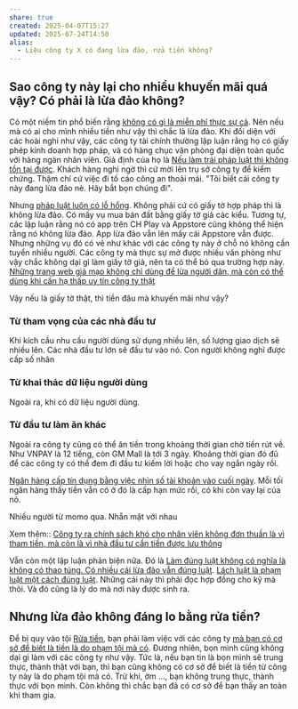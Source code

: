 ```yaml
---
share: true
created: 2025-04-07T15:27
updated: 2025-07-24T14:50
alias:
  - Liệu công ty X có đang lừa đảo, rửa tiền không?
---
```

## Sao công ty này lại cho nhiều khuyến mãi quá vậy? Có phải là lừa đảo không?
Có một niềm tin phổ biến rằng [không có gì là miễn phí thực sự cả](../../%F0%9F%93%9CT%C3%A0i%20nguy%C3%AAn/Ni%E1%BB%81m%20tin,%20di%E1%BB%85n%20ng%C3%B4n/Ti%E1%BB%81n/Kh%C3%B4ng%20c%C3%B3%20g%C3%AC%20l%C3%A0%20mi%E1%BB%85n%20ph%C3%AD%20th%E1%BB%B1c%20s%E1%BB%B1%20c%E1%BA%A3.md). Nên nếu mà có ai cho mình nhiều tiền như vậy thì chắc là lừa đảo. Khi đối diện với các hoài nghi như vậy, các công ty tài chính thường lập luận rằng họ có giấy phép kinh doanh hợp pháp, và có hàng chục văn phòng đại diện toàn quốc với hàng ngàn nhân viên. Giả định của họ là [Nếu làm trái pháp luật thì không tồn tại được](../../%F0%9F%93%9CT%C3%A0i%20nguy%C3%AAn/Ni%E1%BB%81m%20tin,%20di%E1%BB%85n%20ng%C3%B4n/Lu%E1%BA%ADt%20ph%C3%A1p/N%E1%BA%BFu%20l%C3%A0m%20tr%C3%A1i%20ph%C3%A1p%20lu%E1%BA%ADt%20th%C3%AC%20kh%C3%B4ng%20t%E1%BB%93n%20t%E1%BA%A1i%20%C4%91%C6%B0%E1%BB%A3c.md). Khách hàng nghi ngờ thì cứ mời lên trụ sở công ty để kiểm chứng. Thậm chí cứ việc đi tố cáo công an thoải mái. "Tôi biết cái công ty này đang lừa đảo nè. Hãy bắt bọn chúng đi".

Nhưng [pháp luật luôn có lỗ hổng](../../%F0%9F%93%9CT%C3%A0i%20nguy%C3%AAn/Ni%E1%BB%81m%20tin,%20di%E1%BB%85n%20ng%C3%B4n/Lu%E1%BA%ADt%20ph%C3%A1p/Ph%C3%A1p%20lu%E1%BA%ADt%20lu%C3%B4n%20c%C3%B3%20l%E1%BB%97%20h%E1%BB%95ng.md). Không phải cứ có giấy tờ hợp pháp thì là không lừa đảo. Có mấy vụ mua bán đất bằng giấy tờ giả các kiểu. Tương tự, các lập luận rằng nó có app trên CH Play và Appstore cũng không thể hiện rằng nó không lừa đảo. App lừa đảo vẫn lên mấy cái Appstore vẫn được. Nhưng những vụ đó có vẻ như khác với các công ty này ở chỗ nó không cần tuyển nhiều người. Các công ty mà thực sự mở được nhiều văn phòng như vậy chắc không dại gì làm giấy tờ giả, nên ta có thể bỏ qua trường hợp này.
[Những trang web giả mạo không chỉ dùng để lừa người dân, mà còn có thể dùng khi cần hạ thấp uy tín công ty thật](../Ki%E1%BA%BFm%20ti%E1%BB%81n/L%E1%BB%ABa%20%C4%91%E1%BA%A3o,%20ph%E1%BA%A1m%20t%E1%BB%99i/Nh%E1%BB%AFng%20trang%20web%20gi%E1%BA%A3%20m%E1%BA%A1o%20kh%C3%B4ng%20ch%E1%BB%89%20d%C3%B9ng%20%C4%91%E1%BB%83%20l%E1%BB%ABa%20ng%C6%B0%E1%BB%9Di%20d%C3%A2n,%20m%C3%A0%20c%C3%B2n%20c%C3%B3%20th%E1%BB%83%20d%C3%B9ng%20khi%20c%E1%BA%A7n%20h%E1%BA%A1%20th%E1%BA%A5p%20uy%20t%C3%ADn%20c%C3%B4ng%20ty%20th%E1%BA%ADt.md)

Vậy nếu là giấy tờ thật, thì tiền đâu mà khuyến mãi như vậy?

### Từ tham vọng của các nhà đầu tư 
Khi kích cầu nhu cầu người dùng sử dụng nhiều lên, số lượng giao dịch sẽ nhiều lên. Các nhà đầu tư lớn sẽ đầu tư vào nó. Con người không nghĩ được cấp số nhân

### Từ khai thác dữ liệu người dùng
Ngoài ra, khi có dữ liệu người dùng. 

### Từ đầu tư làm ăn khác
Ngoài ra công ty cũng có thể ăn tiền trong khoảng thời gian chờ tiền rút về. Như VNPAY là 12 tiếng, còn GM Mall là tới 3 ngày. Khoảng thời gian đó đủ để các công ty có thể đem đi đầu tư kiếm lời hoặc cho vay ngắn ngày rồi. 

[Ngân hàng cấp tín dụng bằng việc nhìn số tài khoản vào cuối ngày](./T%E1%BB%95%20ch%E1%BB%A9c%20t%C3%ADn%20d%E1%BB%A5ng/Ng%C3%A2n%20h%C3%A0ng,%20%C4%91i%E1%BB%83m%20t%C3%ADn%20d%E1%BB%A5ng/Ng%C3%A2n%20h%C3%A0ng%20c%E1%BA%A5p%20t%C3%ADn%20d%E1%BB%A5ng%20b%E1%BA%B1ng%20vi%E1%BB%87c%20nh%C3%ACn%20s%E1%BB%91%20t%C3%A0i%20kho%E1%BA%A3n%20v%C3%A0o%20cu%E1%BB%91i%20ng%C3%A0y.md). Mỗi tối ngân hàng thấy tiền vẫn có ở đó là cấp hạn mức rồi, có khi còn vay lại của nó.

Nhiều người từ momo qua. Nhẵn mặt với nhau

Xem thêm:: [Công ty ra chính sách khó cho nhân viên không đơn thuần là vì tham tiền, mà còn là vì nhà đầu tư cần tiền được lưu thông](./C%C3%B4ng%20ty%20ra%20ch%C3%ADnh%20s%C3%A1ch%20kh%C3%B3%20cho%20nh%C3%A2n%20vi%C3%AAn%20kh%C3%B4ng%20%C4%91%C6%A1n%20thu%E1%BA%A7n%20l%C3%A0%20v%C3%AC%20tham%20ti%E1%BB%81n,%20m%C3%A0%20c%C3%B2n%20l%C3%A0%20v%C3%AC%20nh%C3%A0%20%C4%91%E1%BA%A7u%20t%C6%B0%20c%E1%BA%A7n%20ti%E1%BB%81n%20%C4%91%C6%B0%E1%BB%A3c%20l%C6%B0u%20th%C3%B4ng.md)

Vẫn còn một lập luận phản biện nữa. Đó là [Làm đúng luật không có nghĩa là không có thao túng. Có nhiều cái lừa đảo vẫn đúng luật](../%C4%90%E1%BA%A1o%20%C4%91%E1%BB%A9c,%20ph%C3%A1p%20lu%E1%BA%ADt.%20Kinh%20t%E1%BA%BF%20ch%C3%ADnh%20tr%E1%BB%8B/Lu%E1%BA%ADt,%20nh%C3%A0%20n%C6%B0%E1%BB%9Bc/L%C3%A0m%20%C4%91%C3%BAng%20lu%E1%BA%ADt%20kh%C3%B4ng%20c%C3%B3%20ngh%C4%A9a%20l%C3%A0%20kh%C3%B4ng%20c%C3%B3%20thao%20t%C3%BAng.%20C%C3%B3%20nhi%E1%BB%81u%20c%C3%A1i%20l%E1%BB%ABa%20%C4%91%E1%BA%A3o%20v%E1%BA%ABn%20%C4%91%C3%BAng%20lu%E1%BA%ADt.md). [Lách luật là phạm luật một cách đúng luật](../%C4%90%E1%BA%A1o%20%C4%91%E1%BB%A9c,%20ph%C3%A1p%20lu%E1%BA%ADt.%20Kinh%20t%E1%BA%BF%20ch%C3%ADnh%20tr%E1%BB%8B/Lu%E1%BA%ADt,%20nh%C3%A0%20n%C6%B0%E1%BB%9Bc/L%C3%A1ch%20lu%E1%BA%ADt%20l%C3%A0%20ph%E1%BA%A1m%20lu%E1%BA%ADt%20m%E1%BB%99t%20c%C3%A1ch%20%C4%91%C3%BAng%20lu%E1%BA%ADt.md). Những cái này thì phải đọc hợp đồng cho kỹ mà thôi. Và đó cũng là lý do mà nơi này được sinh ra.


## Nhưng lừa đảo không đáng lo bằng rửa tiền?
Để bị quy vào tội [Rửa tiền](../%CE%9E%20Kh%C3%A1i%20ni%E1%BB%87m/R%E1%BB%ADa%20ti%E1%BB%81n.md), bạn phải làm việc với các công ty [mà bạn có cơ sở để biết là tiền là do phạm tội mà có](https://thuvienphapluat.vn/chinh-sach-phap-luat-moi/vn/ho-tro-phap-luat/tham-nhung/39307/rua-tien-la-gi-trach-nhiem-hinh-su-doi-voi-toi-rua-tien). Đương nhiên, bọn mình cũng không dại gì làm với các công ty như vậy. Tức là, nếu bạn tin là bọn mình sẽ trung thực, thành thật với bạn, thì bạn cũng không có cơ sở để biết là tiền từ công ty này là do phạm tội mà có. Trừ khi, ờm ..., bạn không trung thực, thành thực với bọn mình. Còn không thì chắc bạn đã có cơ sở để bạn thấy an toàn khi tham gia. 

